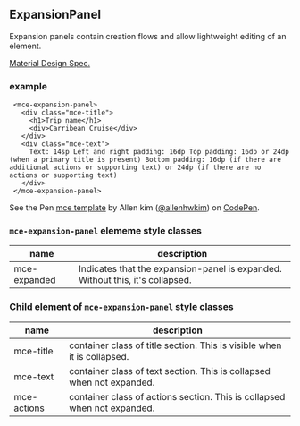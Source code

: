 <a name="ExpansionPanel"></a>

## ExpansionPanel
Expansion panels contain creation flows and allow lightweight editing of an element.

[Material Design Spec.](https://material.io/guidelines/components/expansion-panels.html#expansion-panels-specs)

### example
```
 <mce-expansion-panel>
   <div class="mce-title">
     <h1>Trip name</h1>
     <div>Carribean Cruise</div>
   </div>
   <div class="mce-text">
     Text: 14sp Left and right padding: 16dp Top padding: 16dp or 24dp (when a primary title is present) Bottom padding: 16dp (if there are additional actions or supporting text) or 24dp (if there are no actions or supporting text)
   </div>
 </mce-expansion-panel>
```

<p datmce-height="300" datmce-theme-id="32189" datmce-slug-hash="BJmaeb" datmce-default-tab="html,result" datmce-user="allenhwkim" datmce-embed-version="2" datmce-pen-title="mce template" class="codepen">See the Pen <a href="https://codepen.io/allenhwkim/pen/PEJKKo/">mce template</a> by Allen kim (<a href="https://codepen.io/allenhwkim">@allenhwkim</a>) on <a href="https://codepen.io">CodePen</a>.</p>
<script async src="https://production-assets.codepen.io/assets/embed/ei.js"></script>


### `mce-expansion-panel` elememe style classes
 |name|description|
 |---|---|
 |mce-expanded|  Indicates that the expansion-panel is expanded. Without this, it's collapsed.


### Child element of `mce-expansion-panel` style classes
 |name|description|
 |---|---|
 |mce-title|  container class of title section. This is visible when it is collapsed.
 |mce-text|  container class of text section. This is collapsed when not expanded.
 |mce-actions|  container class of actions section. This is collapsed when not expanded.

